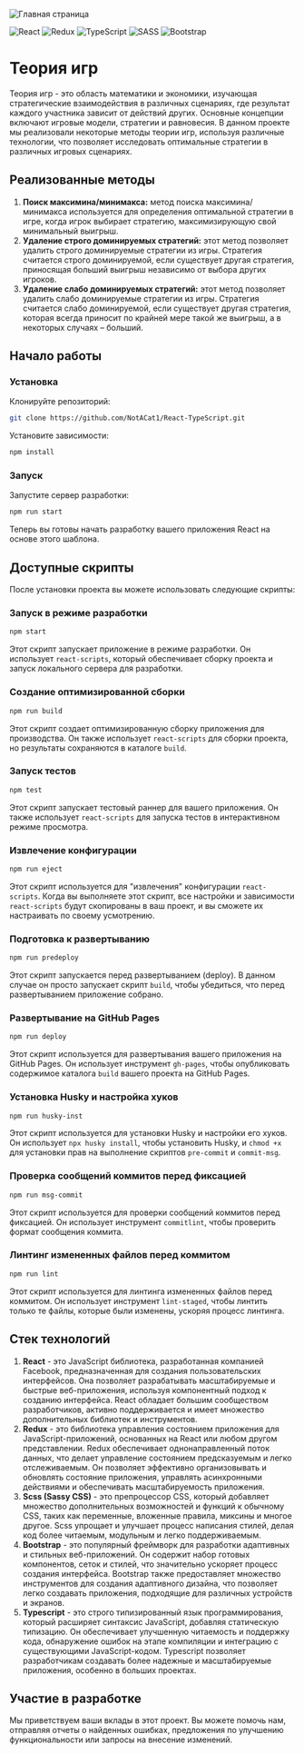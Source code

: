 ![Главная страница](https://github.com/NotACat1/Game-Theory/assets/113008873/4fd82097-cdf7-4027-ac8c-68a28b9c6e53)

![React](https://img.shields.io/badge/react-%2320232a.svg?style=for-the-badge&logo=react&logoColor=%2361DAFB)
![Redux](https://img.shields.io/badge/redux-%23593d88.svg?style=for-the-badge&logo=redux&logoColor=white)
![TypeScript](https://img.shields.io/badge/typescript-%23007ACC.svg?style=for-the-badge&logo=typescript&logoColor=white)
![SASS](https://img.shields.io/badge/SASS-hotpink.svg?style=for-the-badge&logo=SASS&logoColor=white)
![Bootstrap](https://img.shields.io/badge/bootstrap-%238511FA.svg?style=for-the-badge&logo=bootstrap&logoColor=white)

# Теория игр

Теория игр - это область математики и экономики, изучающая стратегические взаимодействия в различных сценариях, где результат каждого участника зависит от действий других. Основные концепции включают игровые модели, стратегии и равновесия. В данном проекте мы реализовали некоторые методы теории игр, используя различные технологии, что позволяет исследовать оптимальные стратегии в различных игровых сценариях.

## Реализованные методы

1. **Поиск максимина/минимакса:** метод поиска максимина/минимакса используется для определения оптимальной стратегии в игре, когда игрок выбирает стратегию, максимизирующую свой минимальный выигрыш.
2. **Удаление строго доминируемых стратегий:** этот метод позволяет удалить строго доминируемые стратегии из игры. Стратегия считается строго доминируемой, если существует другая стратегия, приносящая больший выигрыш независимо от выбора других игроков.
3. **Удаление слабо доминируемых стратегий:** этот метод позволяет удалить слабо доминируемые стратегии из игры. Стратегия считается слабо доминируемой, если существует другая стратегия, которая всегда приносит по крайней мере такой же выигрыш, а в некоторых случаях – больший.

## Начало работы

### Установка

Клонируйте репозиторий:

```bash
git clone https://github.com/NotACat1/React-TypeScript.git
```

Установите зависимости:

```bash
npm install
```

### Запуск

Запустите сервер разработки:

```bash
npm run start
```

Теперь вы готовы начать разработку вашего приложения React на основе этого шаблона.

## Доступные скрипты

После установки проекта вы можете использовать следующие скрипты:

### Запуск в режиме разработки

```bash
npm start
```

Этот скрипт запускает приложение в режиме разработки. Он использует `react-scripts`, который обеспечивает сборку проекта и запуск локального сервера для разработки.

### Создание оптимизированной сборки

```bash
npm run build
```

Этот скрипт создает оптимизированную сборку приложения для производства. Он также использует `react-scripts` для сборки проекта, но результаты сохраняются в каталоге `build`.

### Запуск тестов

```bash
npm test
```

Этот скрипт запускает тестовый раннер для вашего приложения. Он также использует `react-scripts` для запуска тестов в интерактивном режиме просмотра.

### Извлечение конфигурации

```bash
npm run eject
```

Этот скрипт используется для "извлечения" конфигурации `react-scripts`. Когда вы выполняете этот скрипт, все настройки и зависимости `react-scripts` будут скопированы в ваш проект, и вы сможете их настраивать по своему усмотрению.

### Подготовка к развертыванию

```bash
npm run predeploy
```

Этот скрипт запускается перед развертыванием (deploy). В данном случае он просто запускает скрипт `build`, чтобы убедиться, что перед развертыванием приложение собрано.

### Развертывание на GitHub Pages

```bash
npm run deploy
```

Этот скрипт используется для развертывания вашего приложения на GitHub Pages. Он использует инструмент `gh-pages`, чтобы опубликовать содержимое каталога `build` вашего проекта на GitHub Pages.

### Установка Husky и настройка хуков

```bash
npm run husky-inst
```

Этот скрипт используется для установки Husky и настройки его хуков. Он использует `npx husky install`, чтобы установить Husky, и `chmod +x` для установки прав на выполнение скриптов `pre-commit` и `commit-msg`.

### Проверка сообщений коммитов перед фиксацией

```bash
npm run msg-commit
```

Этот скрипт используется для проверки сообщений коммитов перед фиксацией. Он использует инструмент `commitlint`, чтобы проверить формат сообщения коммита.

### Линтинг измененных файлов перед коммитом

```bash
npm run lint
```

Этот скрипт используется для линтинга измененных файлов перед коммитом. Он использует инструмент `lint-staged`, чтобы линтить только те файлы, которые были изменены, ускоряя процесс линтинга.

## Стек технологий

1. **React** - это JavaScript библиотека, разработанная компанией Facebook, предназначенная для создания пользовательских интерфейсов. Она позволяет разрабатывать масштабируемые и быстрые веб-приложения, используя компонентный подход к созданию интерфейса. React обладает большим сообществом разработчиков, активно поддерживается и имеет множество дополнительных библиотек и инструментов.
2. **Redux** - это библиотека управления состоянием приложения для JavaScript-приложений, основанных на React или любом другом представлении. Redux обеспечивает однонаправленный поток данных, что делает управление состоянием предсказуемым и легко отслеживаемым. Он позволяет эффективно организовывать и обновлять состояние приложения, управлять асинхронными действиями и обеспечивать масштабируемость приложения.
3. **Scss (Sassy CSS)** - это препроцессор CSS, который добавляет множество дополнительных возможностей и функций к обычному CSS, таких как переменные, вложенные правила, миксины и многое другое. Scss упрощает и улучшает процесс написания стилей, делая код более читаемым, модульным и легко поддерживаемым.
4. **Bootstrap** - это популярный фреймворк для разработки адаптивных и стильных веб-приложений. Он содержит набор готовых компонентов, сеток и стилей, что значительно ускоряет процесс создания интерфейса. Bootstrap также предоставляет множество инструментов для создания адаптивного дизайна, что позволяет легко создавать приложения, подходящие для различных устройств и экранов.
5. **Typescript** - это строго типизированный язык программирования, который расширяет синтаксис JavaScript, добавляя статическую типизацию. Он обеспечивает улучшенную читаемость и поддержку кода, обнаружение ошибок на этапе компиляции и интеграцию с существующими JavaScript-кодом. Typescript позволяет разработчикам создавать более надежные и масштабируемые приложения, особенно в больших проектах.

## Участие в разработке

Мы приветствуем ваши вклады в этот проект. Вы можете помочь нам, отправляя отчеты о найденных ошибках, предложения по улучшению функциональности или запросы на внесение изменений.
